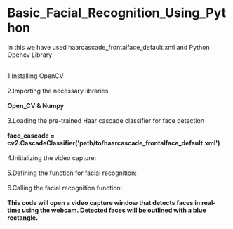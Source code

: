 # Basic_Facial_Recognition_Using_Python
In this we have used haarcascade_frontalface_default.xml and Python Opencv Library 

<br>1.Installing OpenCV</br></b>
<br>2.Importing the necessary libraries</br>
<br><b> Open_CV & Numpy</br></b>
<br>3.Loading the pre-trained Haar cascade classifier for face detection</br>
<br><b>face_cascade = cv2.CascadeClassifier('path/to/haarcascade_frontalface_default.xml') </br></b>
<br>4.Initializing the video capture:</br>
<br>5.Defining the function for facial recognition:</br>
<br>6.Calling the facial recognition function:</br>
<br><b>This code will open a video capture window that detects faces in real-time using the webcam. Detected faces will be outlined with a blue rectangle.</br></b>
